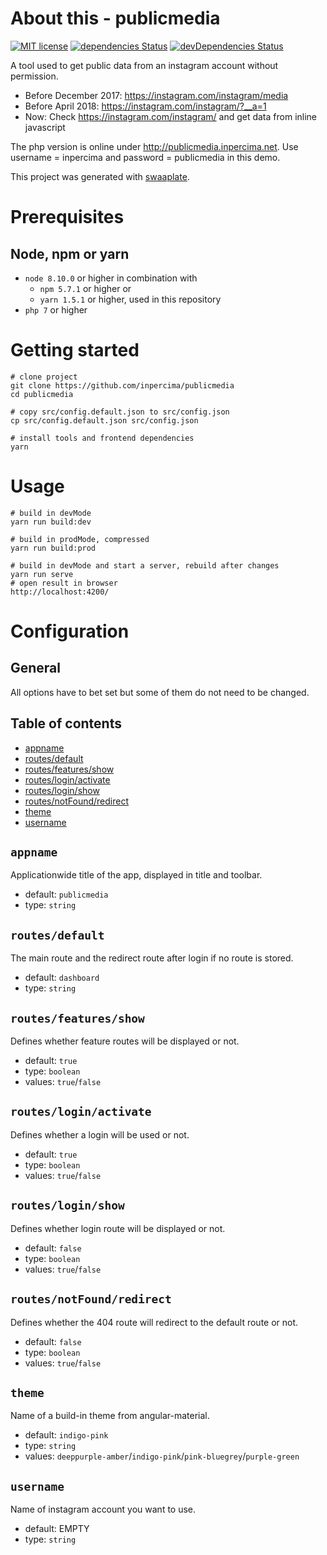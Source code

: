 # About this - publicmedia
[![MIT license](https://img.shields.io/badge/license-MIT-blue.svg)](./LICENSE.md)
[![dependencies Status](https://david-dm.org/inpercima/publicmedia/status.svg)](https://david-dm.org/inpercima/publicmedia)
[![devDependencies Status](https://david-dm.org/inpercima/publicmedia/dev-status.svg)](https://david-dm.org/inpercima/publicmedia?type=dev)

A tool used to get public data from an instagram account without permission.

* Before December 2017: https://instagram.com/instagram/media
* Before April 2018: https://instagram.com/instagram/?__a=1
* Now: Check https://instagram.com/instagram/ and get data from inline javascript

The php version is online under http://publicmedia.inpercima.net.
Use username = inpercima and password = publicmedia in this demo.

This project was generated with [swaaplate](https://github.com/inpercima/swaaplate).

# Prerequisites
## Node, npm or yarn
* `node 8.10.0` or higher in combination with
  * `npm 5.7.1` or higher or
  * `yarn 1.5.1` or higher, used in this repository
* `php 7` or higher

# Getting started

```
# clone project
git clone https://github.com/inpercima/publicmedia
cd publicmedia

# copy src/config.default.json to src/config.json
cp src/config.default.json src/config.json

# install tools and frontend dependencies
yarn
```

# Usage

```
# build in devMode
yarn run build:dev

# build in prodMode, compressed
yarn run build:prod

# build in devMode and start a server, rebuild after changes
yarn run serve
# open result in browser
http://localhost:4200/
```

# Configuration
## General
All options have to bet set but some of them do not need to be changed.

## Table of contents
* [appname](#appname)
* [routes/default](#routesdefault)
* [routes/features/show](#routesfeaturesshow)
* [routes/login/activate](#routesloginactivate)
* [routes/login/show](#routesloginshow)
* [routes/notFound/redirect](#routesnotfoundredirect)
* [theme](#theme)
* [username](#username)

## `appname`
Applicationwide title of the app, displayed in title and toolbar.
* default: `publicmedia`
* type: `string`

## `routes/default`
The main route and the redirect route after login if no route is stored.
* default: `dashboard`
* type: `string`

## `routes/features/show`
Defines whether feature routes will be displayed or not.
* default: `true`
* type: `boolean`
* values: `true`/`false`

## `routes/login/activate`
Defines whether a login will be used or not.
* default: `true`
* type: `boolean`
* values: `true`/`false`

## `routes/login/show`
Defines whether login route will be displayed or not.
* default: `false`
* type: `boolean`
* values: `true`/`false`

## `routes/notFound/redirect`
Defines whether the 404 route will redirect to the default route or not.
* default: `false`
* type: `boolean`
* values: `true`/`false`

## `theme`
Name of a build-in theme from angular-material.
* default: `indigo-pink`
* type: `string`
* values: `deeppurple-amber`/`indigo-pink`/`pink-bluegrey`/`purple-green`

## `username`
Name of instagram account you want to use.
* default: EMPTY
* type: `string`
